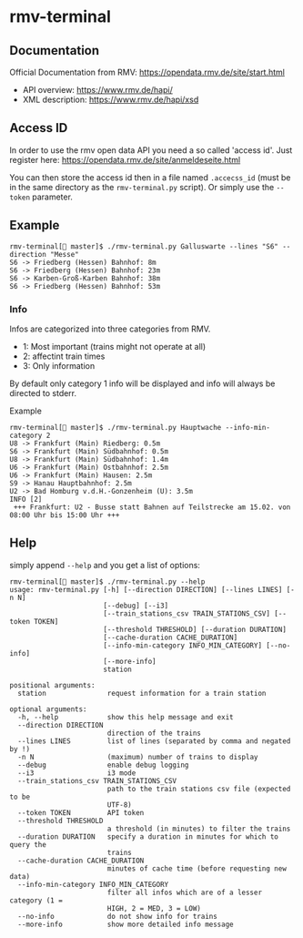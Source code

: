 # rmv-terminal

## Documentation
Official Documentation from RMV: https://opendata.rmv.de/site/start.html
+ API overview: https://www.rmv.de/hapi/
+ XML description:  https://www.rmv.de/hapi/xsd

## Access ID
In order to use the rmv open data API you need a so called 'access id'.
Just register here: https://opendata.rmv.de/site/anmeldeseite.html

You can then store the access id then in a file named `.accecss_id` (must be in the same directory as the `rmv-terminal.py` script). Or simply use the `--token` parameter.

## Example

    rmv-terminal[ master]$ ./rmv-terminal.py Galluswarte --lines "S6" --direction "Messe"
    S6 -> Friedberg (Hessen) Bahnhof: 8m
    S6 -> Friedberg (Hessen) Bahnhof: 23m
    S6 -> Karben-Groß-Karben Bahnhof: 38m
    S6 -> Friedberg (Hessen) Bahnhof: 53m

### Info
Infos are categorized into three categories from RMV.

+ 1: Most important (trains might not operate at all)
+ 2: affectint train times
+ 3: Only information

By default only category 1 info will be displayed and info will always be directed to stderr.

Example

    rmv-terminal[ master]$ ./rmv-terminal.py Hauptwache --info-min-category 2
    U8 -> Frankfurt (Main) Riedberg: 0.5m
    S6 -> Frankfurt (Main) Südbahnhof: 0.5m
    U8 -> Frankfurt (Main) Südbahnhof: 1.4m
    U6 -> Frankfurt (Main) Ostbahnhof: 2.5m
    U6 -> Frankfurt (Main) Hausen: 2.5m
    S9 -> Hanau Hauptbahnhof: 2.5m
    U2 -> Bad Homburg v.d.H.-Gonzenheim (U): 3.5m
    INFO [2]
     +++ Frankfurt: U2 - Busse statt Bahnen auf Teilstrecke am 15.02. von 08:00 Uhr bis 15:00 Uhr +++

## Help

simply append ```--help``` and you get a list of options:

    rmv-terminal[ master]$ ./rmv-terminal.py --help
    usage: rmv-terminal.py [-h] [--direction DIRECTION] [--lines LINES] [-n N]
                           [--debug] [--i3]
                           [--train_stations_csv TRAIN_STATIONS_CSV] [--token TOKEN]
                           [--threshold THRESHOLD] [--duration DURATION]
                           [--cache-duration CACHE_DURATION]
                           [--info-min-category INFO_MIN_CATEGORY] [--no-info]
                           [--more-info]
                           station
    
    positional arguments:
      station               request information for a train station
    
    optional arguments:
      -h, --help            show this help message and exit
      --direction DIRECTION
                            direction of the trains
      --lines LINES         list of lines (separated by comma and negated by !)
      -n N                  (maximum) number of trains to display
      --debug               enable debug logging
      --i3                  i3 mode
      --train_stations_csv TRAIN_STATIONS_CSV
                            path to the train stations csv file (expected to be
                            UTF-8)
      --token TOKEN         API token
      --threshold THRESHOLD
                            a threshold (in minutes) to filter the trains
      --duration DURATION   specify a duration in minutes for which to query the
                            trains
      --cache-duration CACHE_DURATION
                            minutes of cache time (before requesting new data)
      --info-min-category INFO_MIN_CATEGORY
                            filter all infos which are of a lesser category (1 =
                            HIGH, 2 = MED, 3 = LOW)
      --no-info             do not show info for trains
      --more-info           show more detailed info message
